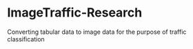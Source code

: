 # ImageTraffic-Research
Converting tabular data to image data for the purpose of traffic classification
